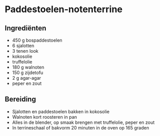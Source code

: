 # Paddestoelen-notenterrine

## Ingrediënten

- 450 g bospaddestoelen 
- 6 sjalotten
- 3 tenen look
- kokosolie
- truffelolie
- 180 g walnoten
- 150 g zijdetofu
- 2 g agar-agar 
- peper en zout

## Bereiding

* Sjalotten en paddestoelen bakken in kokosolie
* Walnoten kort roosteren in pan 
* Alles in de blender, op smaak brengen met truffelolie, peper en zout 
* In terrineschaal of bakvorm 20 minuten in de oven op 165 graden
